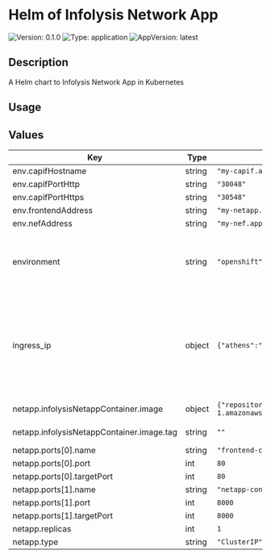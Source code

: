 # Helm of Infolysis Network App

![Version: 0.1.0](https://img.shields.io/badge/Version-0.1.0-informational?style=for-the-badge)
![Type: application](https://img.shields.io/badge/Type-application-informational?style=for-the-badge) 
![AppVersion: latest](https://img.shields.io/badge/AppVersion-latest-informational?style=for-the-badge) 

## Description

A Helm chart to Infolysis Network App in Kubernetes

## Usage

## Values

| Key | Type | Default | Description |
|-----|------|---------|-------------|
| env.capifHostname | string | `"my-capif.apps.ocp-epg.hi.inet"` |  |
| env.capifPortHttp | string | `"30048"` |  |
| env.capifPortHttps | string | `"30548"` |  |
| env.frontendAddress | string | `"my-netapp.apps.ocp-epg.hi.inet"` |  |
| env.nefAddress | string | `"my-nef.apps.ocp-epg.hi.inet"` |  |
| environment | string | `"openshift"` | The Environment variable. It accepts: 'kuberentes-athens', 'kuberentes-uma', 'openshift' |
| ingress_ip | object | `{"athens":"10.161.1.126","uma":"10.11.23.49"}` | If env: 'kuberentes-athens' or env: 'kuberentes-uma', use the Ip address dude for the kubernetes to your Ingress Controller ej: kubectl -n NAMESPACE_CAPIF get ing s |
| netapp.infolysisNetappContainer.image | object | `{"repository":"709233559969.dkr.ecr.eu-central-1.amazonaws.com/evolved5g:infolysisnetapp","tag":""}` | The docker image repository to use |
| netapp.infolysisNetappContainer.image.tag | string | `""` | @default Chart version |
| netapp.ports[0].name | string | `"frontend-config"` |  |
| netapp.ports[0].port | int | `80` |  |
| netapp.ports[0].targetPort | int | `80` |  |
| netapp.ports[1].name | string | `"netapp-controller"` |  |
| netapp.ports[1].port | int | `8000` |  |
| netapp.ports[1].targetPort | int | `8000` |  |
| netapp.replicas | int | `1` |  |
| netapp.type | string | `"ClusterIP"` |  |






